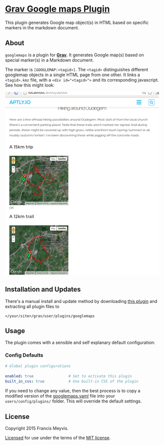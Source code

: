 # [Grav Google maps Plugin][project]

This plugin generates Google map object(s) in HTML based on specific markers in the markdown document.

## About

`googlemaps` is a plugin for [**Grav**](http://getgrav.org).
It generates Google map(s) based on special marker(s) in a Markdown document. 

The marker is `[GOOGLEMAP:<tagid>]`. 
The `<tagid>` distinguishes different googlemap objects in a single HTML page from one other.
It links a `<tagid>.kmz` file, with a `<div id="<tagid>">` and its corresponding javascript.
See how this might look:

![Screenshot Google map Plugin](assets/screendump.png "Google map preview screenshot")


## Installation and Updates

There's a manual install and update method by downloading
[this plugin](https://github.com/aptly-io/grav-plugin-googlemaps) 
and extracting all plugin files to

	</your/site>/grav/user/plugins/googlemaps


## Usage

The plugin comes with a sensible and self explanary default configuration:


### Config Defaults

```yaml
# Global plugin configurations

enabled: true                # Set to activate this plugin
built_in_css: true           # Use built-in CSS of the plugin
```

If you need to change any value,
then the best process is to copy a modified version of the
[googlemaps.yaml](googlemaps.yaml) file into your `users/config/plugins/` folder.
This will override the default settings.


## License

Copyright 2015 Francis Meyvis.

[Licensed](LICENSE) for use under the terms of the [MIT license][mit-license].





[project]: https://github.com/aptly-io/grav-plugin-googlemaps
[issues]: https://github.com/aptly-io/grav-plugin-googlemaps/issues "GitHub Issues for Grav Googlemaps Plugin"
[mit-license]: http://www.opensource.org/licenses/mit-license.php "MIT license"

